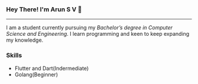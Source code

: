 ### Hey There! I'm Arun S V 🤗

____________

I am a student currently pursuing my *Bachelor’s degree in Computer Science and Engineering*. I learn
programming and keen to keep expanding my knowledge.

### Skills
+ Flutter and Dart(Indermediate)
+ Golang(Beginner)